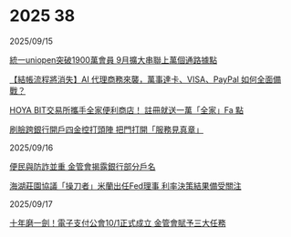 # 2025 38

2025/09/15

[統一uniopen突破1900萬會員 9月擴大串聯上萬個通路據點](https://udn.com/news/story/7241/9006214)

[【結帳流程將消失】AI 代理商務來襲，萬事達卡、VISA、PayPal 如何全面備戰？](https://techorange.com/2025/09/15/ai-agents-mastercard-visa-paypal-stripe/)

[HOYA BIT交易所攜手全家便利商店！ 註冊就送一萬「全家」Fa 點](https://udn.com/news/story/7239/9006872)

[刷臉跨銀行開戶四金控打頭陣 把門打開「服務見真章」](https://vip.udn.com/vip/story/121938/9005174?from=searchresult)

2025/09/16

[便民與防詐並重 金管會揭露銀行部分戶名](https://ec.ltn.com.tw/article/breakingnews/5180499)

[海湖莊園協議「操刀者」米蘭出任Fed理事 利率決策結果備受關注](https://ec.ltn.com.tw/article/breakingnews/5180399)

2025/09/17

[十年磨一劍！電子支付公會10/1正式成立 金管會賦予三大任務](https://news.cnyes.com/news/id/6157097)